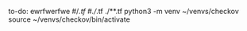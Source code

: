 to-do:
ewrfwerfwe
#/*.tf
#./*.tf
./**.tf
python3 -m venv ~/venvs/checkov
source ~/venvs/checkov/bin/activate

